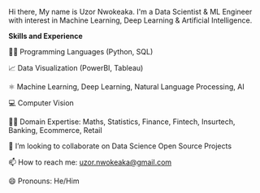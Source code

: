 Hi there, My name is Uzor Nwokeaka. I'm a Data Scientist & ML Engineer with interest in Machine Learning, Deep Learning & Artificial Intelligence.  

**Skills and Experience**

👩‍💻 Programming Languages (Python, SQL)

📈 Data Visualization (PowerBI, Tableau)

⚛ Machine Learning, Deep Learning, Natural Language Processing, AI

💻 Computer Vision

👩‍💻 Domain Expertise: Maths, Statistics, Finance, Fintech, Insurtech, Banking, Ecommerce, Retail

👯 I’m looking to collaborate on Data Science Open Source Projects

📫 How to reach me: uzor.nwokeaka@gmail.com

😄 Pronouns: He/Him

